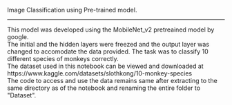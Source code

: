 Image Classification using Pre-trained model. 
<hr>
This model was developed using the MobileNet_v2 pretreained model by google.<br>
The initial and the hidden layers were freezed and the output layer was changed to accomodate the data provided. The task was to classify 10 different species of monkeys correctly.<br>
The dataset used in this notebook can be viewed and downloaded at https://www.kaggle.com/datasets/slothkong/10-monkey-species<br>
The code to access and use the data remains same after extracting to the same directory as of the notebook and renaming the entire folder to "Dataset".
